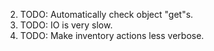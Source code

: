 2. TODO: Automatically check object "get"s.
4. TODO: IO is very slow.
5. TODO: Make inventory actions less verbose.
